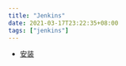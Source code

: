 ```yaml
---
title: "Jenkins"
date: 2021-03-17T23:22:35+08:00
tags: ["jenkins"]
---
```



* [安装](./jenkins-install)